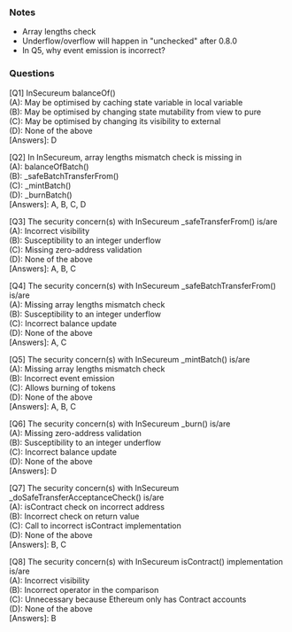 ### Notes
- Array lengths check
- Underflow/overflow will happen in "unchecked" after 0.8.0
- In Q5, why event emission is incorrect?

### Questions
[Q1] InSecureum balanceOf()<br>
(A): May be optimised by caching state variable in local variable<br>
(B): May be optimised by changing state mutability from view to pure<br>
(C): May be optimised by changing its visibility to external<br>
(D): None of the above<br>
[Answers]: D


[Q2] In InSecureum, array lengths mismatch check is missing in<br>
(A): balanceOfBatch()<br>
(B): _safeBatchTransferFrom()<br>
(C): _mintBatch()<br>
(D): _burnBatch()<br>
[Answers]: A, B, C, D


[Q3] The security concern(s) with InSecureum _safeTransferFrom() is/are<br>
(A): Incorrect visibility<br>
(B): Susceptibility to an integer underflow<br>
(C): Missing zero-address validation<br>
(D): None of the above<br>
[Answers]: A, B, C


[Q4] The security concern(s) with InSecureum _safeBatchTransferFrom() is/are<br>
(A): Missing array lengths mismatch check<br>
(B): Susceptibility to an integer underflow<br>
(C): Incorrect balance update<br>
(D): None of the above<br>
[Answers]: A, C


[Q5] The security concern(s) with InSecureum _mintBatch() is/are<br>
(A): Missing array lengths mismatch check<br>
(B): Incorrect event emission<br>
(C): Allows burning of tokens<br>
(D): None of the above<br>
[Answers]: A, B, C


[Q6] The security concern(s) with InSecureum _burn() is/are<br>
(A): Missing zero-address validation<br>
(B): Susceptibility to an integer underflow<br>
(C): Incorrect balance update<br>
(D): None of the above<br>
[Answers]: D


[Q7] The security concern(s) with InSecureum _doSafeTransferAcceptanceCheck() is/are<br>
(A): isContract check on incorrect address<br>
(B): Incorrect check on return value<br>
(C): Call to incorrect isContract implementation<br>
(D): None of the above<br>
[Answers]: B, C


[Q8] The security concern(s) with InSecureum isContract() implementation is/are<br>
(A): Incorrect visibility<br>
(B): Incorrect operator in the comparison<br>
(C): Unnecessary because Ethereum only has Contract accounts<br>
(D): None of the above<br>
[Answers]: B
